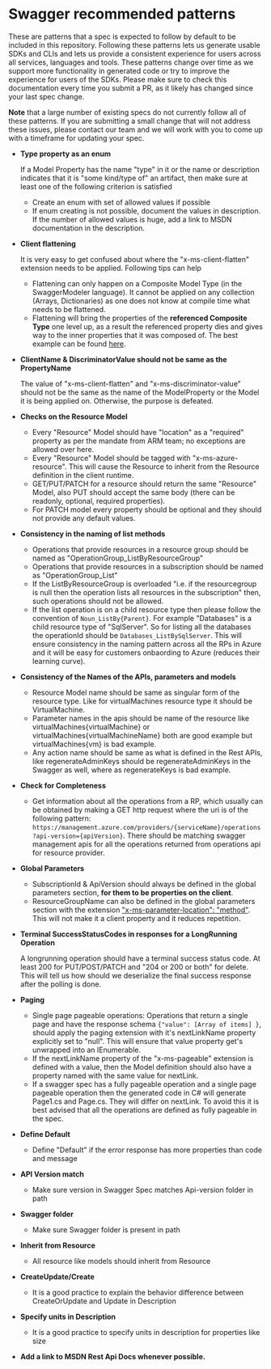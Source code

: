 # Swagger recommended patterns
These are patterns that a spec is expected to follow by default to be included in this repository. Following these patterns lets us generate usable SDKs and CLIs and lets us provide a consistent experience for users across all services, languages and tools. These patterns change over time as we support more functionality in generated code or try to improve the experience for users of the SDKs. Please make sure to check this documentation every time you submit a PR, as it likely has changed since your last spec change.

**Note** that a large number of existing specs do not currently follow all of these patterns. If you are submitting a small change that will not address these issues, please contact our team and we will work with you to come up with a timeframe for updating your spec.

 - **Type property as an enum**

    If a Model Property has the name "type" in it or the name or description indicates that it is "some kind/type of" an artifact, then make sure at least one of the following criterion is satisfied
     - Create an enum with set of allowed values if possible
     - If enum creating is not possible, document the values in description. If the number of allowed values is huge, add a link to MSDN documentation in the description.
 - **Client flattening**

    It is very easy to get confused about where the "x-ms-client-flatten" extension needs to be applied. Following tips can help 
    - Flattening can only happen on a Composite Model Type (in the SwaggerModeler language). It cannot be applied on any collection (Arrays, Dictionaries) as one does not know at compile time what needs to be flattened.
    - Flattening will bring the properties of the **referenced Composite Type** one level up, as a result the referenced property dies and gives way to the inner properties that it was composed of. The best example can be found [here](https://github.com/Azure/azure-rest-api-specs/blob/master/arm-storage/2016-01-01/swagger/storage.json#L763).
 - **ClientName & DiscriminatorValue should not be same as the PropertyName**
 
    The value of "x-ms-client-flatten" and "x-ms-discriminator-value" should not be the same as the name of the ModelProperty or the Model it is being applied on. Otherwise, the purpose is defeated.
 - **Checks on the Resource Model**
 
    - Every "Resource" Model should have "location" as a "required" property as per the mandate from ARM team; no exceptions are allowed over here.
    - Every "Resource" Model should be tagged with "x-ms-azure-resource". This will cause the Resource to inherit from the Resource definition in the client runtime.
    - GET/PUT/PATCH for a resource should return the same "Resource" Model, also PUT should accept the same body (there can be readonly, optional, required properties).
    - For PATCH model every property should be optional and they should not provide any default values.
 - **Consistency in the naming of list methods**
 
    - Operations that provide resources in a resource group should be named as "OperationGroup_ListByResourceGroup"
    - Operations that provide resources in a subscription should be named as "OperationGroup_List"
    - If the ListByResourceGroup is overloaded "i.e. if the resourcegroup is null then the operation lists all resources in the subscription" then, such operations should not be allowed.
    - If the list operation is on a child resource type then please follow the convention of `Noun_ListBy{Parent}`. For example "Databases" is a child resource type of "SqlServer". So for listing all the databases the operationId should be `Databases_ListBySqlServer`. This will ensure consistency in the naming pattern across all the RPs in Azure and it will be easy for customers onbaording to Azure (reduces their learning curve).
 - **Consistency of the Names of the APIs, parameters and models**
 
    - Resource Model name should be same as singular form of the resource type. Like for virtualMachines resource type it should be VirtualMachine.
    - Parameter names in the apis should be name of the resource like virtualMachines\{virtualMachine} or virtualMachines\{virtualMachineName} both are good example but virtualMachines\{vm} is bad example. 
    - Any action name should be same as what is defined in the Rest APIs, like regenerateAdminKeys should be regenerateAdminKeys in the Swagger as well, where as regenerateKeys is bad example.
 - **Check for Completeness**
 
    - Get information about all the operations from a RP, which usually can be obtained by making a GET http request where the uri is of the following pattern: `https://management.azure.com/providers/{serviceName}/operations?api-version={apiVersion}`. There should be matching swagger management apis for all the operations returned from operations api for resource provider.
 - **Global Parameters**
 
    - SubscriptionId & ApiVersion should always be defined in the global parameters section, **for them to be properties on the client**.
    - ResourceGroupName can also be defined in the global parameters section with the extension ["x-ms-parameter-location": "method"](https://github.com/Azure/autorest/blob/master/Documentation/swagger-extensions.md#x-ms-parameter-location). This will not make it a client property and it reduces repetition.
 - **Terminal SuccessStatusCodes in responses for a LongRunning Operation**
 
    A longrunning operation should have a terminal success status code. At least 200 for PUT/POST/PATCH and "204 or 200 or both" for delete. This will tell us how should we deserialize the final success response after the polling is done.
 - **Paging**
 
    - Single page pageable operations: Operations that return a single page and have the response schema `{"value": [Array of items] }`, should apply the paging extension with it's nextLinkName property explicitly set to "null". This will ensure that value property get's unwrapped into an IEnumerable<underlyingItemType>.
    - If the nextLinkName property of the "x-ms-pageable" extension is defined with a value, then the Model definition should also have a property named with the same value for nextLink.
    - If a swagger spec has a fully pageable operation and a single page pageable operation then the generated code in C# will generate Page1.cs and Page.cs. They will differ on nextLink. To avoid this it is best advised that all the operations are defined as fully pageable in the spec.
 - **Define Default**
 
    -  Define "Default" if the error response has more properties than code and message
 - **API Version match**
 
   - Make sure version in Swagger Spec matches Api-version folder in path
 - **Swagger folder**
 
   - Make sure Swagger folder is present in path
 - **Inherit from Resource**
 
   - All resource like models should inherit from Resource
 - **CreateUpdate/Create**
 
   - It is a good practice to explain the behavior difference between CreateOrUpdate and Update in Description
 - **Specify units in Description**
 
   - It is a good practice to specify units in description for properties like size
 - **Add a link to MSDN Rest Api Docs whenever possible.**
